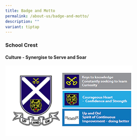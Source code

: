```yaml
---
title: Badge and Motto
permalink: /about-us/badge-and-motto/
description: ""
variant: tiptap
---
```

<h3>School Crest</h3>
<h4>Culture - Synergise to Serve and Soar</h4>
<div class="isomer-image-wrapper">
<img style="width:80%" height="auto" width="100%" src="/images/crest.png">
</div>
<p></p>